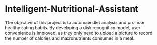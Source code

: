 # Intelligent-Nutritional-Assistant
The objective of this project is to automate diet analysis and promote healthy eating habits. By developing a dish recognition model, user convenience is improved, as they only need to upload a picture to record the number of calories and macronutrients consumed in a meal.
